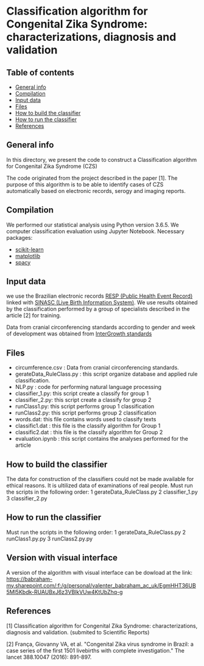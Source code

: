 # Classification algorithm for Congenital Zika Syndrome: characterizations, diagnosis and validation

## Table of contents
* [General info](#general-info)
* [Compilation](#compilation)
* [Input data](#Input-data)
* [Files](#files)
* [How to build the classifier](#How-to-build-the-classifier)
* [How to run the classifier](#How-to-run-the-classifier)
* [References](#references)

## General info
In this directory, we present the code to construct a Classification algorithm for Congenital Zika Syndrome (CZS)

The code originated from the project described in the paper [1]. The purpose of this algorithm is to be able to identify cases of CZS automatically based on electronic records, serogy and imaging reports.

## Compilation
We performed our statistical analysis using Python version 3.6.5.  We computer classification evaluation using Jupyter Notebook.
Necessary packages:
* [scikit-learn](https://scikit-learn.org)
* [matplotlib](https://matplotlib.org)
* [spacy](https://spacy.io)

## Input data

we use the Brazilian electronic records [RESP (Public Health Event Record)](http://www.resp.saude.gov.br) linked with [SINASC (Live Birth Information System)](sinasc.saude.gov.br).
We use results obtained by the classification performed by a group of specialists described in the article [2] for training.

Data from cranial circonferencing standards according to gender and week of development was obtained from [InterGrowth standards](https://intergrowth21.tghn.org)

## Files
 * circumference.csv : Data from cranial circonferencing standards.
 * gerateData_RuleClass.py : this script organize database and applied rule classification.
 * NLP.py : code for performing natural language processing
 * classifier_1.py: this script create a classify for group 1
 * classifier_2.py: this script create a classify for group 2
 * runClass1.py: this script performs group 1 classification
 * runClass2.py: this script performs group 2 classification
 * words.dat: this file contains words used to classify texts
 * classific1.dat : this file is the classify algorithm for Group 1
 * classific2.dat : this file is the classify algorithm for Group 2
 * evaluation.ipynb : this script contains the analyses performed for the article
 
## How to build the classifier

The data for construction of the classifiers could not be made available for ethical reasons. It is ultilized data of examinations of real people.
Must run the scripts in the following order:
1 gerateData_RuleClass.py 
2 classifier_1.py
3 classifier_2.py

## How to run the classifier

Must run the scripts in the following order:
1 gerateData_RuleClass.py 
2 runClass1.py.py
3 runClass2.py.py

## Version with visual interface

A version of the algorithm with visual interface can be dowload at the link:
https://babraham-my.sharepoint.com/:f:/g/personal/valenter_babraham_ac_uk/EgmHHT36UB5Ml5Kbdk-RUAUBxJ6z3VBlkVUw4KtUbZhq-g

## References 
[1] Classification algorithm for Congenital Zika Syndrome: characterizations, diagnosis and validation. (submited to Scientific Reports)

[2] França, Giovanny VA, et al. "Congenital Zika virus syndrome in Brazil: a case series of the first 1501 livebirths with complete investigation." The lancet 388.10047 (2016): 891-897.
